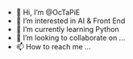- 👋 Hi, I’m @OcTaPiE
- 👀 I’m interested in AI & Front End
- 🌱 I’m currently learning Python
- 💞️ I’m looking to collaborate on ...
- 📫 How to reach me ...

<!---
OcTaPiE/OcTaPiE is a ✨ special ✨ repository because its `README.md` (this file) appears on your GitHub profile.
You can click the Preview link to take a look at your changes.
--->
